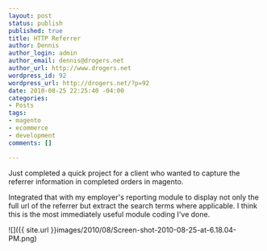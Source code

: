 ```yaml
--- 
layout: post
status: publish
published: true
title: HTTP Referrer
author: Dennis
author_login: admin
author_email: dennis@drogers.net
author_url: http://www.drogers.net
wordpress_id: 92
wordpress_url: http://drogers.net/?p=92
date: 2010-08-25 22:25:40 -04:00
categories: 
- Posts
tags: 
- magento
- ecommerce
- development
comments: []

---
```

Just completed a quick project for a client who wanted to capture the referrer information in completed orders in magento.  

Integrated that with my employer's reporting module to display not only the full url of the referrer but extract the search terms where applicable.  I think this is the most immediately useful module coding I've done.

![]({{ site.url }}images/2010/08/Screen-shot-2010-08-25-at-6.18.04-PM.png)
